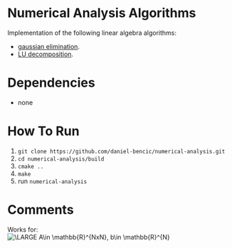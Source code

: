 # Numerical Analysis Algorithms

Implementation of the following linear algebra algorithms: 
* [gaussian elimination](https://en.wikipedia.org/wiki/Gaussian_elimination).
* [LU decomposition](https://en.wikipedia.org/wiki/LU_decomposition).

# Dependencies
* none

# How To Run
1. `git clone https://github.com/daniel-bencic/numerical-analysis.git`
2. `cd numerical-analysis/build`
4. `cmake ..`
5. `make`
6. run `numerical-analysis`

# Comments
Works for: </br>
<img src="https://latex.codecogs.com/svg.latex?\LARGE&space;A\in&space;\mathbb{R}^{NxN},&space;b\in&space;\mathbb{R}^{N}" title="\LARGE A\in \mathbb{R}^{NxN}, b\in \mathbb{R}^{N}" />
